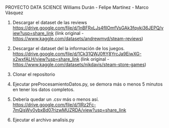 PROYECTO DATA SCIENCE
Williams Durán - Felipe Martínez - Marco Vásquez


1) Descargar el dataset de las reviews 
https://drive.google.com/file/d/1nBFRxLJs4fllOmfVsGAk3fqyki36JEPQ/view?usp=share_link
(link original - https://www.kaggle.com/datasets/andrewmvd/steam-reviews)

2) Descargar el dataset del la información de los juegos.
https://drive.google.com/file/d/1Ck31QWJ0ftY8YrcJa9EiwXG-x2wxfALH/view?usp=share_link
(link original - https://www.kaggle.com/datasets/nikdavis/steam-store-games)

3) Clonar el repositorio

4) Ejecutar preProcesamientoDatos.py, se demora más o menos 5 minutos en tener los datos completos.

5) Debería quedar un .csv más o menos así.
https://drive.google.com/file/d/1IRz2Fc-7mQisWy0ybxBd07rizwMUZRDA/view?usp=share_link

6) Ejecutar el archivo analisis.py
